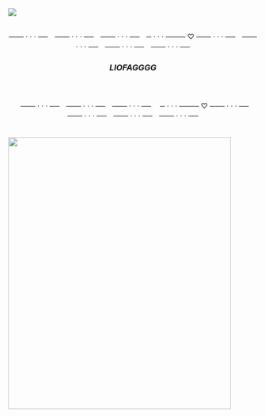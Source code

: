 <img src="https://64.media.tumblr.com/296abbda4df0f747dcebe5ba0d0ee4c4/9b360b95216ccc4d-c5/s640x960/dbf064e8cafd4e34367990091a883dd826285892.pnj">
<p align="center">
   <br>
   ─── ⋅ ⋅ ⋅ ──　─── ⋅ ⋅ ⋅ ──　─── ⋅ ⋅ ⋅ ──　─ ⋅ ⋅ ⋅ ──── ♡ ─── ⋅ ⋅ ⋅ ──　─── ⋅ ⋅ ⋅ ──　─── ⋅ ⋅ ⋅ ──　─── ⋅ ⋅ ⋅ ──

### <p align="center"> <em> LIOFAGGGG </em> </p>　　　　

<p align="center"> ─── ⋅ ⋅ ⋅ ──　─── ⋅ ⋅ ⋅ ──　─── ⋅ ⋅ ⋅ ──　 ─ ⋅ ⋅ ⋅ ──── ♡ ─── ⋅ ⋅ ⋅ ──　─── ⋅ ⋅ ⋅ ──　─── ⋅ ⋅ ⋅ ──　─── ⋅ ⋅ ⋅ ──　　
   <br>
<br>
<br>
<img align="left" src= "https://64.media.tumblr.com/3d7f73d3f19ac0285f430191d9d4ca1a/3e36440b5e055ae2-e9/s2048x3072/ea117cfb1e04bd075c1aad0497e30eabfdc874b0.pnj" width=450 height=550>

